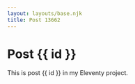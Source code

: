 ```yaml
---
layout: layouts/base.njk
title: Post 13662
---
```


# Post {{ id }}

This is post {{ id }} in my Eleventy project.
